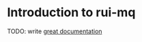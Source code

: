 # Introduction to rui-mq

TODO: write [great documentation](http://jacobian.org/writing/what-to-write/)

